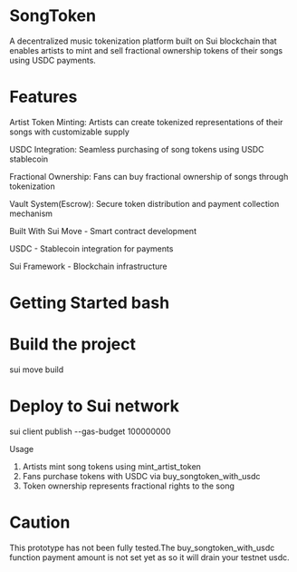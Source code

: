 # SongToken
A decentralized music tokenization platform built on Sui blockchain that enables artists to mint and sell fractional ownership tokens of their songs using USDC payments.



# Features

Artist Token Minting: Artists can create tokenized representations of their songs with customizable supply

USDC Integration: Seamless purchasing of song tokens using USDC stablecoin

Fractional Ownership: Fans can buy fractional ownership of songs through tokenization

Vault System(Escrow): Secure token distribution and payment collection mechanism

Built With
Sui Move - Smart contract development

USDC - Stablecoin integration for payments

Sui Framework - Blockchain infrastructure

# Getting Started bash
# Build the project
sui move build

# Deploy to Sui network
sui client publish --gas-budget 100000000

Usage
1. Artists mint song tokens using mint_artist_token
2. Fans purchase tokens with USDC via buy_songtoken_with_usdc
3. Token ownership represents fractional rights to the song

# Caution
This prototype has not been fully tested.The buy_songtoken_with_usdc function payment amount is not set yet as so it will drain your testnet usdc.